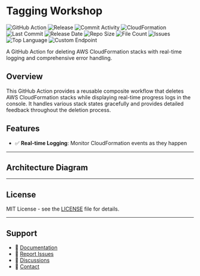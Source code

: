 # Tagging Workshop

![GitHub Action](https://img.shields.io/badge/GitHub-Action-blue?logo=github)&nbsp;![Release](https://github.com/subhamay-bhattacharyya/1906-tagging-cft/actions/workflows/release.yaml/badge.svg)&nbsp;![Commit Activity](https://img.shields.io/github/commit-activity/t/subhamay-bhattacharyya/1906-tagging-cft)&nbsp;![CloudFormation](https://img.shields.io/badge/AWS-CloudFormation-orange?logo=amazonaws)&nbsp;![Last Commit](https://img.shields.io/github/last-commit/subhamay-bhattacharyya/1906-tagging-cft)&nbsp;![Release Date](https://img.shields.io/github/release-date/subhamay-bhattacharyya/1906-tagging-cft)&nbsp;![Repo Size](https://img.shields.io/github/repo-size/subhamay-bhattacharyya/1906-tagging-cft)&nbsp;![File Count](https://img.shields.io/github/directory-file-count/subhamay-bhattacharyya/1906-tagging-cft)&nbsp;![Issues](https://img.shields.io/github/issues/subhamay-bhattacharyya/1906-tagging-cft)&nbsp;![Top Language](https://img.shields.io/github/languages/top/subhamay-bhattacharyya/1906-tagging-cft)&nbsp;![Custom Endpoint](https://img.shields.io/endpoint?url=https://gist.githubusercontent.com/bsubhamay/17a870f2d13cff5fecd237d71e063854/raw/1906-tagging-cft.json?)


A GitHub Action for deleting AWS CloudFormation stacks with real-time logging and comprehensive error handling.

## Overview

This GitHub Action provides a reusable composite workflow that deletes AWS CloudFormation stacks while displaying real-time progress logs in the console. It handles various stack states gracefully and provides detailed feedback throughout the deletion process.

## Features

- ✅ **Real-time Logging**: Monitor CloudFormation events as they happen

---

## Architecture Diagram


---

## License

MIT License - see the [LICENSE](LICENSE) file for details.

---

## Support

- 📖 [Documentation](https://github.com/subhamay-bhattacharyya/1906-tagging-cft/wiki)
- 🐛 [Report Issues](https://github.com/subhamay-bhattacharyya/1906-tagging-cft/issues)
- 💬 [Discussions](https://github.com/subhamay-bhattacharyya/1906-tagging-cft/discussions)
- 📧 [Contact](mailto:support@subhamay.aws@gmail.com)